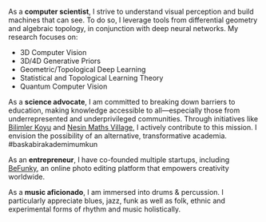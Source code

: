 As a <strong>computer scientist</strong>, I strive to understand visual perception and build machines that can see. To do so, I leverage tools from differential geometry and algebraic topology, in conjunction with deep neural networks. My research focuses on:

<ul>
  <li>3D Computer Vision</li>
  <li>3D/4D Generative Priors</li>
  <li>Geometric/Topological Deep Learning</li>
  <li>Statistical and Topological Learning Theory</li>
  <li>Quantum Computer Vision</li>
</ul>

As a <strong>science advocate</strong>, I am committed to breaking down barriers to education, making knowledge accessible to all—especially those from underrepresented and underprivileged communities. Through initiatives like <a href='https://bilimler.org'>Bilimler Koyu</a> and <a href='https://nesinkoyleri.org/en/main-page/nesin-maths-village/'>Nesin Maths Village</a>, I actively contribute to this mission. I envision the possibility of an alternative, transformative academia. #baskabirakademimumkun

As an <strong>entrepreneur</strong>, I have co-founded multiple startups, including <a href='https://www.befunky.com'>BeFunky</a>, an online photo editing platform that empowers creativity worldwide.

As a <strong>music aficionado</strong>, I am immersed into drums & percussion. I particularly appreciate blues, jazz, funk as well as folk, ethnic and experimental forms of rhythm and music holistically.
